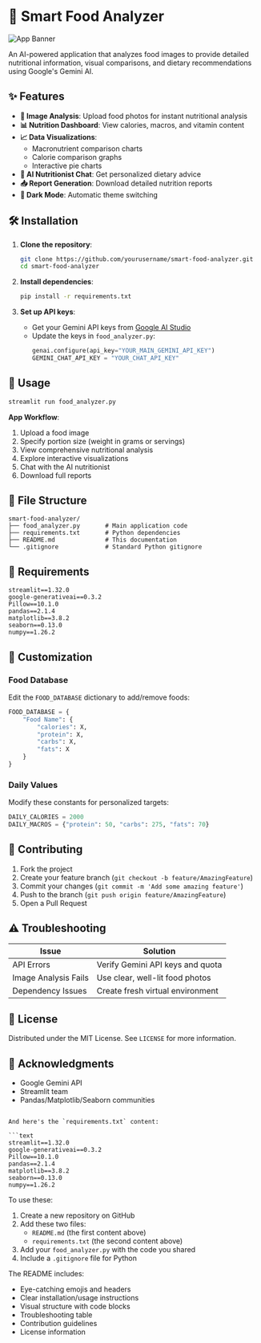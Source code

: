 
# 🍏 Smart Food Analyzer

![App Banner](https://via.placeholder.com/1200x400.png?text=Smart+Food+Analyzer)

An AI-powered application that analyzes food images to provide detailed nutritional information, visual comparisons, and dietary recommendations using Google's Gemini AI.

## ✨ Features

- **📸 Image Analysis**: Upload food photos for instant nutritional analysis
- **📊 Nutrition Dashboard**: View calories, macros, and vitamin content
- **📈 Data Visualizations**: 
  - Macronutrient comparison charts
  - Calorie comparison graphs
  - Interactive pie charts
- **💬 AI Nutritionist Chat**: Get personalized dietary advice
- **📥 Report Generation**: Download detailed nutrition reports
- **🌙 Dark Mode**: Automatic theme switching

## 🛠️ Installation

1. **Clone the repository**:
   ```bash
   git clone https://github.com/yourusername/smart-food-analyzer.git
   cd smart-food-analyzer
   ```

2. **Install dependencies**:
   ```bash
   pip install -r requirements.txt
   ```

3. **Set up API keys**:
   - Get your Gemini API keys from [Google AI Studio](https://aistudio.google.com/)
   - Update the keys in `food_analyzer.py`:
     ```python
     genai.configure(api_key="YOUR_MAIN_GEMINI_API_KEY")
     GEMINI_CHAT_API_KEY = "YOUR_CHAT_API_KEY"
     ```

## 🚀 Usage

```bash
streamlit run food_analyzer.py
```

**App Workflow**:
1. Upload a food image
2. Specify portion size (weight in grams or servings)
3. View comprehensive nutritional analysis
4. Explore interactive visualizations
5. Chat with the AI nutritionist
6. Download full reports

## 📂 File Structure

```
smart-food-analyzer/
├── food_analyzer.py       # Main application code
├── requirements.txt       # Python dependencies
├── README.md              # This documentation
└── .gitignore             # Standard Python gitignore
```

## 🔧 Requirements

```text
streamlit==1.32.0
google-generativeai==0.3.2
Pillow==10.1.0
pandas==2.1.4
matplotlib==3.8.2
seaborn==0.13.0
numpy==1.26.2
```

## 🎨 Customization

### Food Database
Edit the `FOOD_DATABASE` dictionary to add/remove foods:
```python
FOOD_DATABASE = {
    "Food Name": {
        "calories": X,
        "protein": X,
        "carbs": X,
        "fats": X
    }
}
```

### Daily Values
Modify these constants for personalized targets:
```python
DAILY_CALORIES = 2000
DAILY_MACROS = {"protein": 50, "carbs": 275, "fats": 70}
```

## 🤝 Contributing

1. Fork the project
2. Create your feature branch (`git checkout -b feature/AmazingFeature`)
3. Commit your changes (`git commit -m 'Add some amazing feature'`)
4. Push to the branch (`git push origin feature/AmazingFeature`)
5. Open a Pull Request

## ⚠️ Troubleshooting

| Issue | Solution |
|-------|----------|
| API Errors | Verify Gemini API keys and quota |
| Image Analysis Fails | Use clear, well-lit food photos |
| Dependency Issues | Create fresh virtual environment |

## 📄 License

Distributed under the MIT License. See `LICENSE` for more information.

## 🙏 Acknowledgments

- Google Gemini API
- Streamlit team
- Pandas/Matplotlib/Seaborn communities
```

And here's the `requirements.txt` content:

```text
streamlit==1.32.0
google-generativeai==0.3.2
Pillow==10.1.0
pandas==2.1.4
matplotlib==3.8.2
seaborn==0.13.0
numpy==1.26.2
```

To use these:

1. Create a new repository on GitHub
2. Add these two files:
   - `README.md` (the first content above)
   - `requirements.txt` (the second content above)
3. Add your `food_analyzer.py` with the code you shared
4. Include a `.gitignore` file for Python

The README includes:
- Eye-catching emojis and headers
- Clear installation/usage instructions
- Visual structure with code blocks
- Troubleshooting table
- Contribution guidelines
- License information


